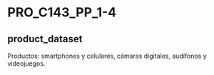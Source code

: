 # PRO_C143_PP_1-4
## product_dataset
Productos: smartphones y celulares, cámaras digitales, audífonos y videojuegos.

